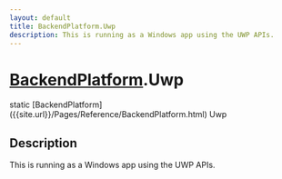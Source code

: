 ```yaml
---
layout: default
title: BackendPlatform.Uwp
description: This is running as a Windows app using the UWP APIs.
---
```

# [BackendPlatform]({{site.url}}/Pages/Reference/BackendPlatform.html).Uwp

<div class='signature' markdown='1'>
static [BackendPlatform]({{site.url}}/Pages/Reference/BackendPlatform.html) Uwp
</div>

## Description
This is running as a Windows app using the UWP APIs.


